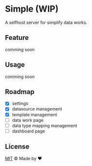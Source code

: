 # Simple (WIP) 

A selfhost server for simplify data works.

## Feature

comming soon

## Usage

comming soon

## Roadmap

- [x] settings
- [x] datasource management
- [x] template management
- [ ] data work page
- [ ] data type mapping management
- [ ] dashboard page

## License

[MIT](./LICENSE) &copy; Made by ❤️